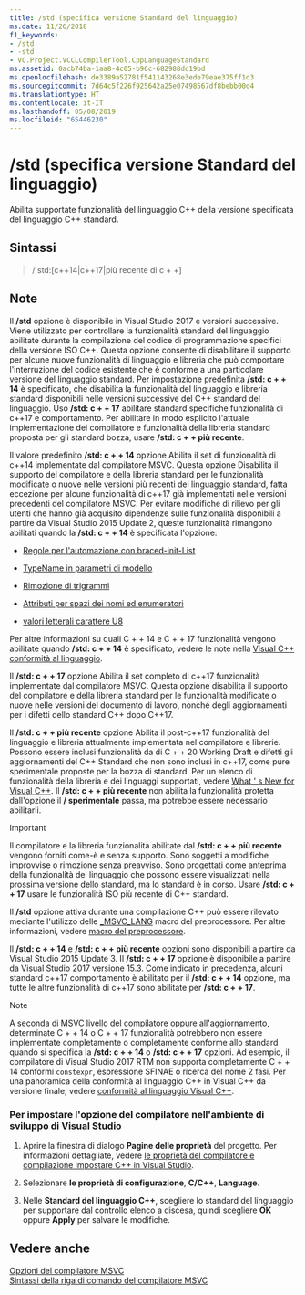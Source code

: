 ```yaml
---
title: /std (specifica versione Standard del linguaggio)
ms.date: 11/26/2018
f1_keywords:
- /std
- -std
- VC.Project.VCCLCompilerTool.CppLanguageStandard
ms.assetid: 0acb74ba-1aa8-4c05-b96c-682988dc19bd
ms.openlocfilehash: de3389a52781f541143268e3ede79eae375ff1d3
ms.sourcegitcommit: 7d64c5f226f925642a25e07498567df8bebb00d4
ms.translationtype: HT
ms.contentlocale: it-IT
ms.lasthandoff: 05/08/2019
ms.locfileid: "65446230"
---
```

# <a name="std-specify-language-standard-version"></a>/std (specifica versione Standard del linguaggio)

Abilita supportate funzionalità del linguaggio C++ della versione specificata del linguaggio C++ standard.

## <a name="syntax"></a>Sintassi

> / std:\[c++14\|c++17\|più recente di c + +]

## <a name="remarks"></a>Note

Il **/std** opzione è disponibile in Visual Studio 2017 e versioni successive. Viene utilizzato per controllare la funzionalità standard del linguaggio abilitate durante la compilazione del codice di programmazione specifici della versione ISO C++. Questa opzione consente di disabilitare il supporto per alcune nuove funzionalità di linguaggio e libreria che può comportare l'interruzione del codice esistente che è conforme a una particolare versione del linguaggio standard. Per impostazione predefinita **/std: c + + 14** è specificato, che disabilita la funzionalità del linguaggio e libreria standard disponibili nelle versioni successive del C++ standard del linguaggio. Uso **/std: c + + 17** abilitare standard specifiche funzionalità di c++17 e comportamento. Per abilitare in modo esplicito l'attuale implementazione del compilatore e funzionalità della libreria standard proposta per gli standard bozza, usare **/std: c + + più recente**.

Il valore predefinito **/std: c + + 14** opzione Abilita il set di funzionalità di c++14 implementate dal compilatore MSVC. Questa opzione Disabilita il supporto del compilatore e della libreria standard per le funzionalità modificate o nuove nelle versioni più recenti del linguaggio standard, fatta eccezione per alcune funzionalità di c++17 già implementati nelle versioni precedenti del compilatore MSVC. Per evitare modifiche di rilievo per gli utenti che hanno già acquisito dipendenze sulle funzionalità disponibili a partire da Visual Studio 2015 Update 2, queste funzionalità rimangono abilitati quando la **/std: c + + 14** è specificata l'opzione:

- [Regole per l'automazione con braced-init-List](http://www.open-std.org/jtc1/sc22/wg21/docs/papers/2014/n3922.html)

- [TypeName in parametri di modello](http://www.open-std.org/jtc1/sc22/wg21/docs/papers/2014/n4051.html)

- [Rimozione di trigrammi](http://www.open-std.org/jtc1/sc22/wg21/docs/papers/2014/n4086.html)

- [Attributi per spazi dei nomi ed enumeratori](http://www.open-std.org/jtc1/sc22/wg21/docs/papers/2014/n4266.html)

- [valori letterali carattere U8](http://www.open-std.org/jtc1/sc22/wg21/docs/papers/2014/n4267.html)

Per altre informazioni su quali C + + 14 e C + + 17 funzionalità vengono abilitate quando **/std: c + + 14** è specificato, vedere le note nella [Visual C++ conformità al linguaggio](../../overview/visual-cpp-language-conformance.md).

Il **/std: c + + 17** opzione Abilita il set completo di c++17 funzionalità implementate dal compilatore MSVC. Questa opzione disabilita il supporto del compilatore e della libreria standard per le funzionalità modificate o nuove nelle versioni del documento di lavoro, nonché degli aggiornamenti per i difetti dello standard C++ dopo C++17.

Il **/std: c + + più recente** opzione Abilita il post-c++17 funzionalità del linguaggio e libreria attualmente implementata nel compilatore e librerie. Possono essere inclusi funzionalità da di C + + 20 Working Draft e difetti gli aggiornamenti del C++ Standard che non sono inclusi in c++17, come pure sperimentale proposte per la bozza di standard. Per un elenco di funzionalità della libreria e dei linguaggi supportati, vedere [What ' s New for Visual C++](../../overview/what-s-new-for-visual-cpp-in-visual-studio.md). Il **/std: c + + più recente** non abilita la funzionalità protetta dall'opzione il **/ sperimentale** passa, ma potrebbe essere necessario abilitarli.

> [!IMPORTANT]
> Il compilatore e la libreria funzionalità abilitate dal **/std: c + + più recente** vengono forniti come-è e senza supporto. Sono soggetti a modifiche improvvise o rimozione senza preavviso. Sono progettati come anteprima della funzionalità del linguaggio che possono essere visualizzati nella prossima versione dello standard, ma lo standard è in corso. Usare **/std: c + + 17** usare le funzionalità ISO più recente di C++ standard.

Il **/std** opzione attiva durante una compilazione C++ può essere rilevato mediante l'utilizzo delle [ \_MSVC\_LANG](../../preprocessor/predefined-macros.md) macro del preprocessore. Per altre informazioni, vedere [macro del preprocessore](../../preprocessor/predefined-macros.md).

Il **/std: c + + 14** e **/std: c + + più recente** opzioni sono disponibili a partire da Visual Studio 2015 Update 3. Il **/std: c + + 17** opzione è disponibile a partire da Visual Studio 2017 versione 15.3. Come indicato in precedenza, alcuni standard c++17 comportamento è abilitato per il **/std: c + + 14** opzione, ma tutte le altre funzionalità di c++17 sono abilitate per **/std: c + + 17**.

> [!NOTE]
> A seconda di MSVC livello del compilatore oppure all'aggiornamento, determinate C + + 14 o C + + 17 funzionalità potrebbero non essere implementate completamente o completamente conforme allo standard quando si specifica la **/std: c + + 14** o **/std: c + + 17** opzioni. Ad esempio, il compilatore di Visual Studio 2017 RTM non supporta completamente C + + 14 conformi `constexpr`, espressione SFINAE o ricerca del nome 2 fasi. Per una panoramica della conformità al linguaggio C++ in Visual C++ da versione finale, vedere [conformità al linguaggio Visual C++](../../overview/visual-cpp-language-conformance.md).

### <a name="to-set-this-compiler-option-in-the-visual-studio-development-environment"></a>Per impostare l'opzione del compilatore nell'ambiente di sviluppo di Visual Studio

1. Aprire la finestra di dialogo **Pagine delle proprietà** del progetto. Per informazioni dettagliate, vedere [le proprietà del compilatore e compilazione impostare C++ in Visual Studio](../working-with-project-properties.md).

1. Selezionare **le proprietà di configurazione**, **C/C++**, **Language**.

1. Nelle **Standard del linguaggio C++**, scegliere lo standard del linguaggio per supportare dal controllo elenco a discesa, quindi scegliere **OK** oppure **Apply** per salvare le modifiche.

## <a name="see-also"></a>Vedere anche

[Opzioni del compilatore MSVC](compiler-options.md)<br/>
[Sintassi della riga di comando del compilatore MSVC](compiler-command-line-syntax.md)
